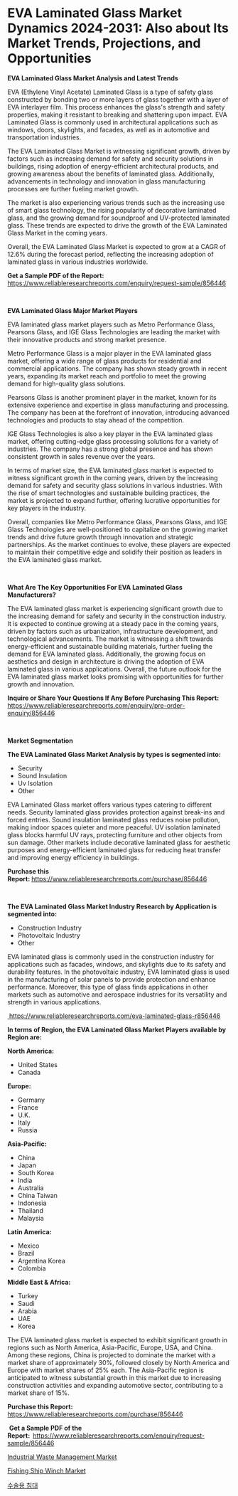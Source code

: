 <p><h1>EVA Laminated Glass Market Dynamics 2024-2031: Also about Its Market Trends, Projections, and Opportunities</h1></p><p><strong>EVA Laminated Glass Market Analysis and Latest Trends</strong></p>
<p><p>EVA (Ethylene Vinyl Acetate) Laminated Glass is a type of safety glass constructed by bonding two or more layers of glass together with a layer of EVA interlayer film. This process enhances the glass's strength and safety properties, making it resistant to breaking and shattering upon impact. EVA Laminated Glass is commonly used in architectural applications such as windows, doors, skylights, and facades, as well as in automotive and transportation industries.</p><p>The EVA Laminated Glass Market is witnessing significant growth, driven by factors such as increasing demand for safety and security solutions in buildings, rising adoption of energy-efficient architectural products, and growing awareness about the benefits of laminated glass. Additionally, advancements in technology and innovation in glass manufacturing processes are further fueling market growth.</p><p>The market is also experiencing various trends such as the increasing use of smart glass technology, the rising popularity of decorative laminated glass, and the growing demand for soundproof and UV-protected laminated glass. These trends are expected to drive the growth of the EVA Laminated Glass Market in the coming years.</p><p>Overall, the EVA Laminated Glass Market is expected to grow at a CAGR of 12.6% during the forecast period, reflecting the increasing adoption of laminated glass in various industries worldwide.</p></p>
<p><strong>Get a Sample PDF of the Report:&nbsp;</strong> <a href="https://www.reliableresearchreports.com/enquiry/request-sample/856446">https://www.reliableresearchreports.com/enquiry/request-sample/856446</a></p>
<p>&nbsp;</p>
<p><strong>EVA Laminated Glass Major Market Players</strong></p>
<p><p>EVA laminated glass market players such as Metro Performance Glass, Pearsons Glass, and IGE Glass Technologies are leading the market with their innovative products and strong market presence.</p><p>Metro Performance Glass is a major player in the EVA laminated glass market, offering a wide range of glass products for residential and commercial applications. The company has shown steady growth in recent years, expanding its market reach and portfolio to meet the growing demand for high-quality glass solutions.</p><p>Pearsons Glass is another prominent player in the market, known for its extensive experience and expertise in glass manufacturing and processing. The company has been at the forefront of innovation, introducing advanced technologies and products to stay ahead of the competition.</p><p>IGE Glass Technologies is also a key player in the EVA laminated glass market, offering cutting-edge glass processing solutions for a variety of industries. The company has a strong global presence and has shown consistent growth in sales revenue over the years.</p><p>In terms of market size, the EVA laminated glass market is expected to witness significant growth in the coming years, driven by the increasing demand for safety and security glass solutions in various industries. With the rise of smart technologies and sustainable building practices, the market is projected to expand further, offering lucrative opportunities for key players in the industry.</p><p>Overall, companies like Metro Performance Glass, Pearsons Glass, and IGE Glass Technologies are well-positioned to capitalize on the growing market trends and drive future growth through innovation and strategic partnerships. As the market continues to evolve, these players are expected to maintain their competitive edge and solidify their position as leaders in the EVA laminated glass market.</p></p>
<p>&nbsp;</p>
<p><strong>What Are The Key Opportunities For EVA Laminated Glass Manufacturers?</strong></p>
<p><p>The EVA laminated glass market is experiencing significant growth due to the increasing demand for safety and security in the construction industry. It is expected to continue growing at a steady pace in the coming years, driven by factors such as urbanization, infrastructure development, and technological advancements. The market is witnessing a shift towards energy-efficient and sustainable building materials, further fueling the demand for EVA laminated glass. Additionally, the growing focus on aesthetics and design in architecture is driving the adoption of EVA laminated glass in various applications. Overall, the future outlook for the EVA laminated glass market looks promising with opportunities for further growth and innovation.</p></p>
<p><strong>Inquire or Share Your Questions If Any Before Purchasing This Report:</strong> <a href="https://www.reliableresearchreports.com/enquiry/pre-order-enquiry/856446">https://www.reliableresearchreports.com/enquiry/pre-order-enquiry/856446</a></p>
<p>&nbsp;</p>
<p><strong>Market Segmentation</strong></p>
<p><strong>The EVA Laminated Glass Market Analysis by types is segmented into:</strong></p>
<p><ul><li>Security</li><li>Sound Insulation</li><li>Uv Isolation</li><li>Other</li></ul></p>
<p><p>EVA Laminated Glass market offers various types catering to different needs. Security laminated glass provides protection against break-ins and forced entries. Sound insulation laminated glass reduces noise pollution, making indoor spaces quieter and more peaceful. UV isolation laminated glass blocks harmful UV rays, protecting furniture and other objects from sun damage. Other markets include decorative laminated glass for aesthetic purposes and energy-efficient laminated glass for reducing heat transfer and improving energy efficiency in buildings.</p></p>
<p><strong>Purchase this Report:&nbsp;</strong><a href="https://www.reliableresearchreports.com/purchase/856446">https://www.reliableresearchreports.com/purchase/856446</a></p>
<p>&nbsp;</p>
<p><strong>The EVA Laminated Glass Market Industry Research by Application is segmented into:</strong></p>
<p><ul><li>Construction Industry</li><li>Photovoltaic Industry</li><li>Other</li></ul></p>
<p><p>EVA laminated glass is commonly used in the construction industry for applications such as facades, windows, and skylights due to its safety and durability features. In the photovoltaic industry, EVA laminated glass is used in the manufacturing of solar panels to provide protection and enhance performance. Moreover, this type of glass finds applications in other markets such as automotive and aerospace industries for its versatility and strength in various applications.</p></p>
<p><a href="https://www.reliableresearchreports.com/eva-laminated-glass-r856446">&nbsp;https://www.reliableresearchreports.com/eva-laminated-glass-r856446</a></p>
<p><strong>In terms of Region, the EVA Laminated Glass Market Players available by Region are:</strong></p>
<p>
    <p> <strong> North America: </strong>
        <ul>
            <li>United States</li>
            <li>Canada</li>
        </ul>
        </p> 
    <p> <strong> Europe: </strong>
        <ul>
            <li>Germany</li>
            <li>France</li>
            <li>U.K.</li>
            <li>Italy</li>
            <li>Russia</li>
        </ul>
        </p> 
    <p> <strong> Asia-Pacific: </strong>
        <ul>
            <li>China</li>
            <li>Japan</li>
            <li>South Korea</li>
            <li>India</li>
            <li>Australia</li>
            <li>China Taiwan</li>
            <li>Indonesia</li>
            <li>Thailand</li>
            <li>Malaysia</li>
        </ul>
        </p> 
    <p> <strong> Latin America: </strong>
        <ul>
            <li>Mexico</li>
            <li>Brazil</li>
            <li>Argentina Korea</li>
            <li>Colombia</li>
        </ul>
        </p> 
    <p> <strong> Middle East & Africa: </strong>
        <ul>
            <li>Turkey</li>
            <li>Saudi</li>
            <li>Arabia</li>
            <li>UAE</li>
            <li>Korea</li>
        </ul>
    </p>
    </p>
<p><p>The EVA laminated glass market is expected to exhibit significant growth in regions such as North America, Asia-Pacific, Europe, USA, and China. Among these regions, China is projected to dominate the market with a market share of approximately 30%, followed closely by North America and Europe with market shares of 25% each. The Asia-Pacific region is anticipated to witness substantial growth in this market due to increasing construction activities and expanding automotive sector, contributing to a market share of 15%.</p></p>
<p><strong>Purchase this Report: </strong><a href="https://www.reliableresearchreports.com/purchase/856446">https://www.reliableresearchreports.com/purchase/856446</a></p>
<p>&nbsp;<strong>Get a Sample PDF of the Report:&nbsp;&nbsp;</strong><a href="https://www.reliableresearchreports.com/enquiry/request-sample/856446">https://www.reliableresearchreports.com/enquiry/request-sample/856446</a></p>
<p><strong></strong></p>
<p><p><a href="https://view.publitas.com/reportprime-1/industrial-waste-management-market-emerging-trends-and-future-prospects-for-period-from-2024-to-2031/">Industrial Waste Management Market</a></p><p><a href="https://github.com/abdulKoss1914/Market-Research-Report-List-1/blob/main/fishing-ship-winch-market.md">Fishing Ship Winch Market</a></p><p><a href="https://github.com/CliftonFisher9067/Market-Research-Report-List-2/blob/main/78473955009.md">수술용 침대</a></p></p>